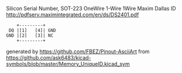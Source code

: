 Silicon Serial Number, SOT-223
OneWire 1-Wire 1Wire Maxim Dallas ID
http://pdfserv.maximintegrated.com/en/ds/DS2401.pdf


	    +---------+
	 DQ |[1]   [4]| GND
	GND |[2]   [3]| NC
	    +---------+


generated by https://github.com/FBEZ/Pinout-AsciiArt from https://github.com/ask6483/kicad-symbols/blob/master/Memory_UniqueID.kicad_sym